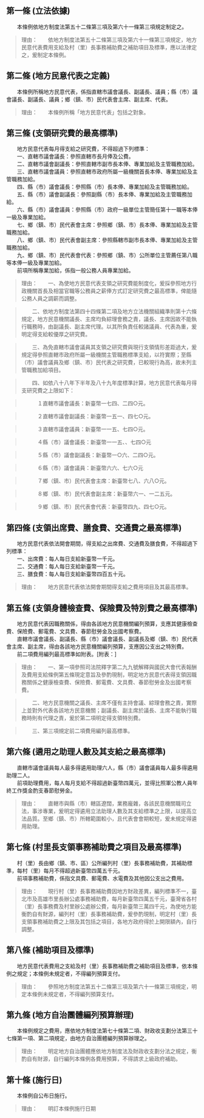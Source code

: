 第一條 (立法依據)
-----------------
　　本條例依地方制度法第五十二條第三項及第六十一條第三項規定制定之。  
> 理由：　　依地方制度法第五十二條第三項及第六十一條第三項規定，地方民意代表費用支給及村（里）長事務補助費之補助項目及標準，應以法律定之，爰制定本條例。



第二條 (地方民意代表之定義)
---------------------------
　　本條例所稱地方民意代表，係指直轄市議會議長、副議長、議員；縣（市）議會議長、副議長、議員；鄉（鎮、市）民代表會主席、副主席、代表。  
> 理由：　　本條例所稱「地方民意代表」包括之對象。



第三條 (支領研究費的最高標準)
-----------------------------
　　地方民意代表每月得支給之研究費，不得超過下列標準：  
　　一、直轄市議會議長：參照直轄市長月俸及公費。  
　　二、直轄市議會副議長：參照直轄市副市長本俸、專業加給及主管職務加給。  
　　三、直轄市議會議員：參照直轄市政府所屬一級機關首長本俸、專業加給及主管職務加給。  
　　四、縣（市）議會議長：參照縣（市）長本俸、專業加給及主管職務加給。  
　　五、縣（市）議會副議長：參照副縣（市）長本俸、專業加給及主管職務加給。  
　　六、縣（市）議會議員：參照縣（市）政府一級單位主管簡任第十一職等本俸一級及專業加給。  
　　七、鄉（鎮、市）民代表會主席：參照鄉（鎮、市）長本俸、專業加給及主管職務加給。  
　　八、鄉（鎮、市）民代表會副主席：參照縣轄市副市長本俸、專業加給及主管職務加給。  
　　九、鄉（鎮、市）民代表會代表：參照鄉（鎮、市）公所單位主管薦任第八職等本俸一級及專業加給。  
　　前項所稱專業加給，係指一般公務人員專業加給。  
> 理由：　　一、為使地方民意代表支領之研究費能制度化，爰採參照地方行政機關首長及相當官職等公務員之薪俸方式訂定研究費之最高標準，俾能隨公務人員之調薪而調整。

> 　　二、依地方制度法第四十四條第二項及地方立法機關組織準則第十六條規定，地方民意機關議長、主席均負綜理會務之責，議長、主席因故不能執行職務時，由副議長、副主席代理。以其所負責任較諸議員、代表為重，爰明定得支給較優厚之研究費。

> 　　三、為免直轄市議會議員其支領之研究費與現行支領情形差距過大，爰規定得參照直轄市政府所屬一級機關主管職務標準支給，以符實際；至縣（市）議會議員及鄉（鎮、市）民代表之研究費，已較現行為高，故未列主管職務加給項目。

> 　　四、如依八十八年下半年及八十九年度標準計算，地方民意代表每月得支研究費之上限如下：

> 　　　１直轄市議會議長：新臺幣一七四、二四○元。

> 　　　２直轄市議會副議長：新臺幣一五一、四七○元。

> 　　　３直轄市議會議員：新臺幣一一五、七四○元。

> 　　　４縣（市）議會議長：新臺幣一一五、、七四○元

> 　　　５縣（市）議會副議長：新臺幣一○六、二四○元。

> 　　　６縣（市）議會議員：新臺幣六六、七六○元

> 　　　７鄉（鎮、市）民代表會主席：新臺幣七八、六八○元。

> 　　　８鄉（鎮、市）民代表會副主席：新臺幣六一、一二五元。

> 　　　９鄉（鎮、市）民代表會代表：新臺幣四九、四七○元。



第四條 (支領出席費、膳食費、交通費之最高標準)
---------------------------------------------
　　地方民意代表依法開會期間，得支給之出席費、交通費及膳食費，不得超過下列標準：  
　　一、出席費：每人每日支給新臺幣一千元。  
　　二、交通費：每人每日支給新臺幣一千元。  
　　三、膳食費：每人每日支給新臺幣四百五十元。  
> 理由：　　地方民意代表依法開會期間得支給之費用項目及其最高標準。



第五條 (支領身體檢查費、保險費及特別費之最高標準)
-------------------------------------------------
　　地方民意代表因職務關係，得由各該地方民意機關編列預算，支應其健康檢查費、保險費、郵電費、文具費、春節慰勞金及出國考察費。  
　　直轄市議會議長、副議長、縣（市）議會議長、副議長及鄉（鎮、市）民代表會主席、副主席，得由各該地方民意機關編列預算，支應因公支出之特別費。  
　　前二項費用編列最高標準如附表。[附表：]  
> 理由：　　一、第一項參照司法院釋字第二九九號解釋與國民大會代表報酬及費用支給條例第五條現定意旨及參酌現制，明定地方民意代表得支領因職務關係之健康檢查費、保險費、郵電費、文具費、春節慰勞金及出國考察費。

> 　　二、地方民意機關之議長、主席不僅有主持會議、綜理會務之責，實際上並對外代表各該地方民意機關；副議長、副主席於議長、主席不能執行職務時則有代理之責，爰於第二項明定得支領特別費。

> 　　三、第三項規定前二項費用編列最高標準。



第六條 (遴用之助理人數及其支給之最高標準)
-----------------------------------------
　　直轄市議會議員每人最多得遴用助理六人，縣（市）議會議員每人最多得遴用助理二人。  
　　前項助理費用，每人每月支給不得超過新臺幣四萬元，並得比照軍公教人員年終工作獎金酌支春節慰勞金。  
> 理由：　　直轄市與縣（市）轄區遼闊，業務龐雜，各該民意機關職司立法，事涉專業，爰明定得遴用立法助理人數及其支給標準之上限，以提高立法品質。至鄉（鎮、市）所轄範圍較小，且代表會會期較短，爰未規定得遴用助理。



第七條 (村里長支領事務補助費之項目及最高標準)
---------------------------------------------
　　村（里）長由鄉（鎮、市、區）公所編列村（里）長事務補助費，其補助標準，每村（里）每月不得超過新臺幣四萬五千元。  
　　前項事務補助費，係指文具費、郵電費、水電費及其他因公支出之費用。  
> 理由：　　現行村（里）長事務補助費因地方財政差異，編列標準不一，臺北市及高雄市里長辦公處事務補助費，每月新臺幣四萬五千元，臺灣省各村（里）長事務費及村里辦公處辦公費，每月新臺幣三萬四千元，為使地方能衡酌自有財源，編列村（里）長事務補助費，爰參酌現制，明定村（里）長支領事務補助費之上限及其包括之項目，各地方政府得於上開限額內，自行調整。



第八條 (補助項目及標準)
-----------------------
　　地方民意代表費用之支給及村（里）長事務補助費之補助項目及標準，依本條例之規定；本條例未規定者，不得編列預算支付。  
> 理由：　　參照地方制度法第五十二條第三項及第六十一條第三項規定，明定本條例未規定者，不得編列預算支付。



第九條 (地方自治團體編列預算辦理)
---------------------------------
　　本條例規定之費用，應依地方制度法第七十條第二項、財政收支劃分法第三十七條第一項、第二項規定，由地方自治團體編列預算辦理之。  
> 理由：　　明定地方自治團體應依地方制度法及財政收支劃分法之規定，衡酌自有財源，自行編列本條例各費用預算，不得請求上級政府補助。



第十條 (施行日)
---------------
　　本條例自公布日施行。  
> 理由：　　明訂本條例施行日期